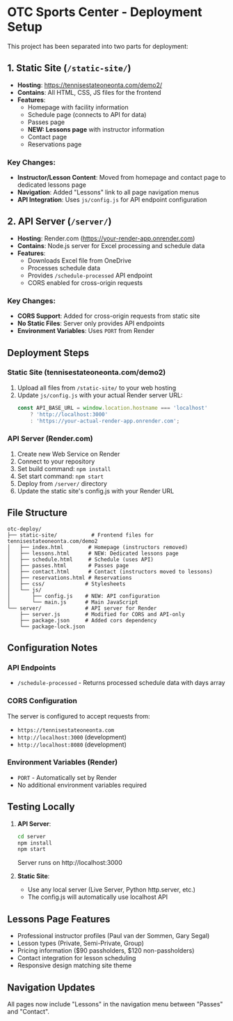 # OTC Sports Center - Deployment Setup

This project has been separated into two parts for deployment:

## 1. Static Site (`/static-site/`)
- **Hosting**: https://tennisestateoneonta.com/demo2/
- **Contains**: All HTML, CSS, JS files for the frontend
- **Features**: 
  - Homepage with facility information
  - Schedule page (connects to API for data)
  - Passes page
  - **NEW: Lessons page** with instructor information
  - Contact page
  - Reservations page

### Key Changes:
- **Instructor/Lesson Content**: Moved from homepage and contact page to dedicated lessons page
- **Navigation**: Added "Lessons" link to all page navigation menus
- **API Integration**: Uses `js/config.js` for API endpoint configuration

## 2. API Server (`/server/`)
- **Hosting**: Render.com (https://your-render-app.onrender.com)
- **Contains**: Node.js server for Excel processing and schedule data
- **Features**:
  - Downloads Excel file from OneDrive
  - Processes schedule data
  - Provides `/schedule-processed` API endpoint
  - CORS enabled for cross-origin requests

### Key Changes:
- **CORS Support**: Added for cross-origin requests from static site
- **No Static Files**: Server only provides API endpoints
- **Environment Variables**: Uses `PORT` from Render

## Deployment Steps

### Static Site (tennisestateoneonta.com/demo2)
1. Upload all files from `/static-site/` to your web hosting
2. Update `js/config.js` with your actual Render server URL:
   ```javascript
   const API_BASE_URL = window.location.hostname === 'localhost' 
       ? 'http://localhost:3000'
       : 'https://your-actual-render-app.onrender.com';
   ```

### API Server (Render.com)
1. Create new Web Service on Render
2. Connect to your repository
3. Set build command: `npm install`
4. Set start command: `npm start`
5. Deploy from `/server/` directory
6. Update the static site's config.js with your Render URL

## File Structure
```
otc-deploy/
├── static-site/           # Frontend files for tennisestateoneonta.com/demo2
│   ├── index.html        # Homepage (instructors removed)
│   ├── lessons.html      # NEW: Dedicated lessons page
│   ├── schedule.html     # Schedule (uses API)
│   ├── passes.html       # Passes page
│   ├── contact.html      # Contact (instructors moved to lessons)
│   ├── reservations.html # Reservations
│   ├── css/             # Stylesheets
│   └── js/
│       ├── config.js    # NEW: API configuration
│       └── main.js      # Main JavaScript
└── server/              # API server for Render
    ├── server.js        # Modified for CORS and API-only
    ├── package.json     # Added cors dependency
    └── package-lock.json
```

## Configuration Notes

### API Endpoints
- `/schedule-processed` - Returns processed schedule data with days array

### CORS Configuration
The server is configured to accept requests from:
- `https://tennisestateoneonta.com`
- `http://localhost:3000` (development)
- `http://localhost:8080` (development)

### Environment Variables (Render)
- `PORT` - Automatically set by Render
- No additional environment variables required

## Testing Locally
1. **API Server**: 
   ```bash
   cd server
   npm install
   npm start
   ```
   Server runs on http://localhost:3000

2. **Static Site**: 
   - Use any local server (Live Server, Python http.server, etc.)
   - The config.js will automatically use localhost API

## Lessons Page Features
- Professional instructor profiles (Paul van der Sommen, Gary Segal)
- Lesson types (Private, Semi-Private, Group)
- Pricing information ($90 passholders, $120 non-passholders)
- Contact integration for lesson scheduling
- Responsive design matching site theme

## Navigation Updates
All pages now include "Lessons" in the navigation menu between "Passes" and "Contact".

